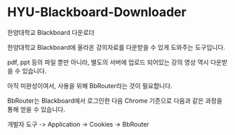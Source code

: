 # HYU-Blackboard-Downloader
한양대학교 Blackboard 다운로더

한양대학교 Blackboard에 올라온 강의자료를 다운받을 수 있게 도와주는 도구입니다.

pdf, ppt 등의 파일 뿐만 아니라, 별도의 서버에 업로드 되어있는 강의 영상 역시 다운받을 수 있습니다.

아직 미완성이여서, 사용을 위해 BbRouter라는 것이 필요합니다.

BbRouter는 Blackboard에서 로그인한 다음 Chrome 기준으로 다음과 같은 과정을 통해 얻을 수 있습니다.

개발자 도구 -> Application -> Cookies -> BbRouter
